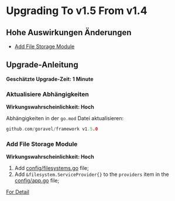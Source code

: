 # Upgrading To v1.5 From v1.4

## Hohe Auswirkungen Änderungen

- [Add File Storage Module](#add-file-storage-module)

## Upgrade-Anleitung

**Geschätzte Upgrade-Zeit: 1 Minute**

### Aktualisiere Abhängigkeiten

**Wirkungswahrscheinlichkeit: Hoch**

Abhängigkeiten in der `go.mod` Datei aktualisieren:

```go
github.com/goravel/framework v1.5.0
```

### Add File Storage Module

**Wirkungswahrscheinlichkeit: Hoch**

1. Add [config/filesystems.go](https://github.com/goravel/goravel/blob/v1.5.0/config/filesystems.go) file;
2. Add `&filesystem.ServiceProvider{}` to the `providers` item in
   the [config/app.go](https://github.com/goravel/goravel/blob/v1.5.0/config/app.go) file;

[For Detail](../advanced/fs)
